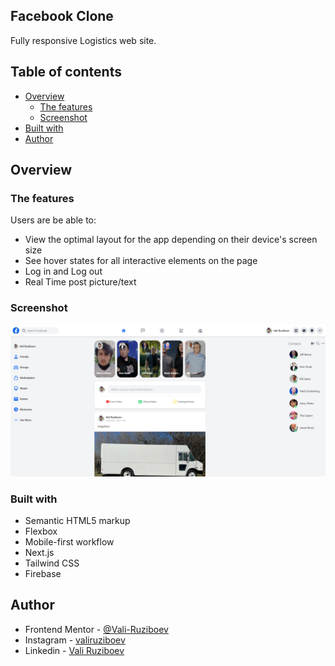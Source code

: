 ## Facebook Clone

Fully responsive Logistics web site.

## Table of contents
- [Overview](#overview)
  - [The features](#the-features)
  - [Screenshot](#screenshot)
- [Built with](#built-with)
- [Author](#author)

## Overview

### The features

Users are be able to:

- View the optimal layout for the app depending on their device's screen size
- See hover states for all interactive elements on the page
- Log in and Log out
- Real Time post picture/text


### Screenshot

![](./screenshot.png)


### Built with

- Semantic HTML5 markup
- Flexbox
- Mobile-first workflow
- Next.js
- Tailwind CSS
- Firebase

## Author

- Frontend Mentor - [@Vali-Ruziboev](https://www.frontendmentor.io/profile/Vali-Ruziboev)
- Instagram - [valiruziboev](https://www.instagram.com/vali_ruziboev/)
- Linkedin - [Vali Ruziboev](https://www.linkedin.com/in/vali-ruziboev/)
